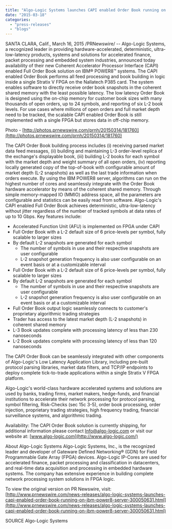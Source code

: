```yaml
---
title: "Algo-Logic Systems launches CAPI enabled Order Book running on IBM® POWER8™ server"
date: "2015-03-18"
categories: 
  - "press-releases"
  - "blogs"
---
```


SANTA CLARA, Calif., March 16, 2015 /PRNewswire/ -- Algo-Logic Systems, a recognized leader in providing hardware-accelerated, deterministic, ultra-low-latency products, systems and solutions for accelerated finance, packet processing and embedded system industries, announced today availability of their new Coherent Accelerator Processor Interface (CAPI) enabled Full Order Book solution on IBM® POWER8™ systems. The CAPI enabled Order Book performs all feed processing and book building in logic inside a single Stratix V FPGA on the Nallatech P385 card. The system enables software to directly receive order book snapshots in the coherent shared memory with the least possible latency. The low latency Order Book is designed using the on-chip memory for customer book sizes with many thousands of open orders, up to 24 symbols, and reporting of six L-2 book levels. For use cases where millions of open orders and full market depth need to be tracked, the scalable CAPI enabled Order Book is still implemented with a single FPGA but stores data in off-chip memory.

Photo - [http://photos.prnewswire.com/prnh/20150314/181760](http://photos.prnewswire.com/prnh/20150314/181760)

The CAPI Order Book building process includes (i) receiving parsed market data feed messages, (ii) building and maintaining L-3 order-level replica of the exchange's displayable book, (iii) building L-2 books for each symbol with the market depth and weight summary of all open orders, (iv) reporting locally generated copy of the top-of-book with configurable amount of market depth (L-2 snapshots) as well as the last trade information when orders execute. By using the IBM POWER8 server, algorithms can run on the highest number of cores and seamlessly integrate with the Order Book hardware accelerator by means of the coherent shared memory. Through simple memory-mapped IO (MMIO) address space, all the parameters are configurable and statistics can be easily read from software. Algo-Logic's CAPI enabled Full Order Book achieves deterministic, ultra-low-latency without jitter regardless of the number of tracked symbols at data rates of up to 10 Gbps. Key features include:

- Accelerated Function Unit (AFU) is implemented on FPGA under CAPI
- Full Order Book with a L-2 default size of 6 price-levels per symbol, fully scalable to larger sizes
- By default L-2 snapshots are generated for each symbol
    - The number of symbols in use and their respective snapshots are user configurable
    - L-2 snapshot generation frequency is also user configurable on an event basis or at a customizable interval
- Full Order Book with a L-2 default size of 6 price-levels per symbol, fully scalable to larger sizes
- By default L-2 snapshots are generated for each symbol
    - The number of symbols in use and their respective snapshots are user configurable
    - L-2 snapshot generation frequency is also user configurable on an event basis or at a customizable interval
- Full Order Book output logic seamlessly connects to customer's proprietary algorithmic trading strategies
- Trader has access to the latest market depth (L-2 snapshots) in coherent shared memory
- L-3 Book updates complete with processing latency of less than 230 nanoseconds
- L-2 Book updates complete with processing latency of less than 120 nanoseconds

The CAPI Order Book can be seamlessly integrated with other components of Algo-Logic's Low Latency Application Library, including pre-built protocol parsing libraries, market data filters, and TCP/IP endpoints to deploy complete tick-to-trade applications within a single Stratix V FPGA platform.

Algo-Logic's world-class hardware accelerated systems and solutions are used by banks, trading firms, market makers, hedge-funds, and financial institutions to accelerate their network processing for protocol parsing, symbol filtering, Risk-Checks (sec 15c 3-5), order book processing, order injection, proprietary trading strategies, high frequency trading, financial surveillance systems, and algorithmic trading.

Availability: The CAPI Order Book solution is currently shipping, for additional information please contact [Info@algo-logic.com](mailto:Info@algo-logic.com) or visit our website at: [www.algo-logic.com](http://www.algo-logic.com/)

About Algo-Logic Systems Algo-Logic Systems, Inc., is the recognized leader and developer of Gateware Defined Networking® (GDN) for Field Programmable Gate Array (FPGA) devices. Algo-Logic IP-Cores are used for accelerated finance, packet processing and classification in datacenters, and real-time data acquisition and processing in embedded hardware systems. The company has extensive experience in building complete network processing system solutions in FPGA logic.

To view the original version on PR Newswire, visit:[http://www.prnewswire.com/news-releases/algo-logic-systems-launches-capi-enabled-order-book-running-on-ibm-power8-server-300050631.html](http://www.prnewswire.com/news-releases/algo-logic-systems-launches-capi-enabled-order-book-running-on-ibm-power8-server-300050631.html)

SOURCE Algo-Logic Systems
